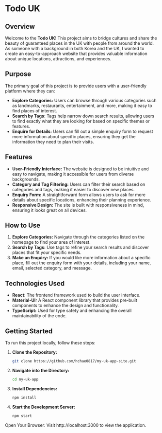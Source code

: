 # Todo UK

## Overview

Welcome to the **Todo UK**! This project aims to bridge cultures and share the beauty of guaranteed places in the UK with people from around the world. As someone with a background in both Korea and the UK, I wanted to create an easy-to-approach website that provides valuable information about unique locations, attractions, and experiences.

## Purpose

The primary goal of this project is to provide users with a user-friendly platform where they can:

- **Explore Categories:** Users can browse through various categories such as landmarks, restaurants, entertainment, and more, making it easy to find places of interest.
- **Search by Tags:** Tags help narrow down search results, allowing users to find exactly what they are looking for based on specific themes or features.
- **Enquire for Details:** Users can fill out a simple enquiry form to request more information about specific places, ensuring they get the information they need to plan their visits.

## Features

- **User-Friendly Interface:** The website is designed to be intuitive and easy to navigate, making it accessible for users from diverse backgrounds.
- **Category and Tag Filtering:** Users can filter their search based on categories and tags, making it easier to discover new places.
- **Enquiry Form:** A straightforward form allows users to ask for more details about specific locations, enhancing their planning experience.
- **Responsive Design:** The site is built with responsiveness in mind, ensuring it looks great on all devices.

## How to Use

1. **Explore Categories:** Navigate through the categories listed on the homepage to find your area of interest.
2. **Search by Tags:** Use tags to refine your search results and discover places that fit your specific needs.
3. **Make an Enquiry:** If you would like more information about a specific place, fill out the enquiry form with your details, including your name, email, selected category, and message.

## Technologies Used

- **React:** The frontend framework used to build the user interface.
- **Material-UI:** A React component library that provides pre-built components to enhance the design and functionality.
- **TypeScript:** Used for type safety and enhancing the overall maintainability of the code.

## Getting Started

To run this project locally, follow these steps:

1. **Clone the Repository:**

   ```bash
   git clone https://github.com/hchae0817/my-uk-app-site.git

2. **Navigate into the Directory:**

    ```bash
    cd my-uk-app

3. **Install Dependencies:**

    ```bash
    npm install

4. **Start the Development Server:**

    ```bash
    npm start
Open Your Browser: Visit http://localhost:3000 to view the application.
